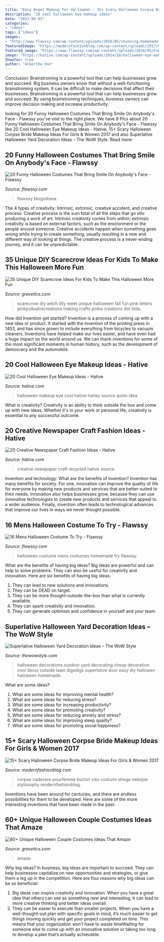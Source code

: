```yaml
---
title: "Easy Angel Makeup For Halloween - 15+ Scary Halloween Corpse Bride Makeup Ideas For Girls &amp; Women 2017"
description: "20 cool halloween eye makeup ideas"
date: "2023-04-03"
categories:
- "ideas"
tags: ["ideas"]
images:
- "http://www.flawssy.com/wp-content/uploads/2016/05/stunning-homemade-Halloween-costumes.jpg"
featuredImage: "https://modernfashionblog.com/wp-content/uploads/2017/08/15-Scary-Halloween-Corpse-Bride-Makeup-Ideas-For-Girls-Women-2017-9.jpg"
featured_image: "https://www.flawssy.com/wp-content/uploads/2016/05/Funny-Movie-Halloween-Costume-Ideas.jpg"
image: "https://hative.com/wp-content/uploads/2014/10/halloween-eye-makeup/2-halloween-eye-makeup-ideas.jpg"
ShowToc: true
author: "Albertha Von"
---
```



Conclusion: Brainstroming is a powerful tool that can help businesses grow and succeed.
Big business owners know that without a well-functioning brainstroming system, it can be difficult to make decisions that affect their businesses. Brainstroming is a powerful tool that can help businesses grow and succeed. By using brainstroming techniques, business owners can improve decision making and increase productivity.

	

		
looking for 20 Funny Halloween Costumes That Bring Smile On Anybody&#039;s Face - Flawssy you've visit to the right place. We have 8 Pics about 20 Funny Halloween Costumes That Bring Smile On Anybody&#039;s Face - Flawssy like 20 Cool Halloween Eye Makeup Ideas - Hative, 15+ Scary Halloween Corpse Bride Makeup Ideas For Girls &amp; Women 2017 and also Superlative Halloween Yard Decoration Ideas – The WoW Style. Read more:
		
    
## 20 Funny Halloween Costumes That Bring Smile On Anybody&#039;s Face - Flawssy

<img loading=lazy src="https://www.flawssy.com/wp-content/uploads/2016/05/Funny-Movie-Halloween-Costume-Ideas.jpg" onerror="this.onerror=null;this.src='https://tse3.mm.bing.net/th?id=OIP.H6GxRkGi4vTo5wNh-vaFzwHaKA&amp;pid=15.1';" alt="20 Funny Halloween Costumes That Bring Smile On Anybody&#039;s Face - Flawssy">

_Source: flawssy.com_

>flawssy blogodisea. 

	

The 4 types of creativity: Intrinsic, extrinsic, creative accident, and creative process.
Creative process is the sum total of all the steps that go into producing a work of art. Intrinsic creativity comes from within; extrinsic creativity is based on external factors, such as the environment or the people around someone. Creative accidents happen when something goes wrong while trying to create something, usually resulting in a new and different way of looking at things. The creative process is a never-ending journey, and it can be unpredictable.

    
## 35 Unique DIY Scarecrow Ideas For Kids To Make This Halloween More Fun

<img loading=lazy src="http://www.gravetics.com/wp-content/uploads/2017/07/Tilda-Scarecrow.jpg" onerror="this.onerror=null;this.src='https://tse2.mm.bing.net/th?id=OIP.WvpUDEOLmDxL8Z_9BvrSoQHaKX&amp;pid=15.1';" alt="35 Unique DIY Scarecrow Ideas For Kids To Make This Halloween More Fun">

_Source: gravetics.com_

>scarecrow diy witch tilly meet unique halloween fall fun pink letters pinkpolkadotcreations making crafts polka creations dot tilda. 

	

How did Invention get started?
Invention is a process of coming up with a new idea or product. It started with the invention of the printing press in 1453, and has since grown to include everything from bicycles to vacuum cleaners. Inventions have helped make our lives easier, and have even had a huge impact on the world around us. We can thank inventions for some of the most significant moments in human history, such as the development of democracy and the automobile.

    
## 20 Cool Halloween Eye Makeup Ideas - Hative

<img loading=lazy src="https://hative.com/wp-content/uploads/2014/10/halloween-eye-makeup/2-halloween-eye-makeup-ideas.jpg" onerror="this.onerror=null;this.src='https://tse1.mm.bing.net/th?id=OIP.xEtm6fy4gnzYyJmpoZWIUgHaJr&amp;pid=15.1';" alt="20 Cool Halloween Eye Makeup Ideas - Hative">

_Source: hative.com_

>halloween makeup eye cool hative harley source quinn idea. 

	

What is creativity?
Creativity is an ability to think outside the box and come up with new ideas. Whether it's in your work or personal life, creativity is essential to any successful outcome.

    
## 20 Creative Newspaper Craft Fashion Ideas - Hative

<img loading=lazy src="https://hative.com/wp-content/uploads/2014/10/newspaper-craft-fashion-ideas/2-creative-newspaper-craft-fashion-ideas.jpg" onerror="this.onerror=null;this.src='https://tse3.mm.bing.net/th?id=OIP.YABbSnoEV65VXtfJJdaXAgHaKv&amp;pid=15.1';" alt="20 Creative Newspaper Craft Fashion Ideas - Hative">

_Source: hative.com_

>creative newspaper craft recycled hative source. 

	

Invention and technology: What are the benefits of invention?
Invention has many benefits for society. For one, innovation can improve the quality of life for everyone by making new products and services that are better-suited to their needs. Innovation also helps businesses grow, because they can use innovative technologies to create new products and services that appeal to a wider audience. Finally, invention often leads to technological advances that improve our lives in ways we never thought possible.

    
## 16 Mens Halloween Costume To Try - Flawssy

<img loading=lazy src="http://www.flawssy.com/wp-content/uploads/2016/05/stunning-homemade-Halloween-costumes.jpg" onerror="this.onerror=null;this.src='https://tse3.mm.bing.net/th?id=OIP.XhkC62pHs_UY-hR8qClJQQHaPj&amp;pid=15.1';" alt="16 Mens Halloween Costume To Try - Flawssy">

_Source: flawssy.com_

>halloween costume mens costumes homemade try flawssy. 

	

What are the benefits of having big ideas?
Big ideas are powerful and can help to solve problems. They can also be useful for creativity and innovation. Here are six benefits of having big ideas: 
1. They can lead to new solutions and innovations.
2. They can be DEAD on target.
3. They can be more thought-outside-the-box than what is currently available.
4. They can spark creativity and innovation. 
5. They can generate optimism and confidence in yourself and your team.

    
## Superlative Halloween Yard Decoration Ideas – The WoW Style

<img loading=lazy src="http://thewowstyle.com/wp-content/uploads/2016/06/Ravishing-Halloween-Yard-Decorations.jpg" onerror="this.onerror=null;this.src='https://tse4.mm.bing.net/th?id=OIP.o_4_q6HfdRxmJu5CRCxzPgHaKX&amp;pid=15.1';" alt="Superlative Halloween Yard Decoration Ideas – The WoW Style">

_Source: thewowstyle.com_

>halloween decorations outdoor yard decorating cheap decoration cool decor outside lawn digsdigs superlative door easy diy hallowen haloween homemade. 

	

What are some ideas?
1. What are some ideas for improving mental health? 
2. What are some ideas for reducing stress? 
3. What are some ideas for increasing productivity? 
4. What are some ideas for promoting creativity?
5. What are some ideas for reducing anxiety and stress? 
6. What are some ideas for improving sleep quality?
7. What are some ideas for promoting social happiness?

    
## 15+ Scary Halloween Corpse Bride Makeup Ideas For Girls &amp; Women 2017

<img loading=lazy src="https://modernfashionblog.com/wp-content/uploads/2017/08/15-Scary-Halloween-Corpse-Bride-Makeup-Ideas-For-Girls-Women-2017-9.jpg" onerror="this.onerror=null;this.src='https://tse3.mm.bing.net/th?id=OIP.7g5B98EH66zKBQhGJwBqSgAAAA&amp;pid=15.1';" alt="15+ Scary Halloween Corpse Bride Makeup Ideas For Girls &amp; Women 2017">

_Source: modernfashionblog.com_

>corpse cadavere pourfemme burton viso costumi strega nekojoe stylosophy modernfashionblog. 

	

Inventions have been around for centuries, and there are endless possibilities for them to be developed. Here are some of the more interesting inventions that have been made in the past:

    
## 60+ Unique Halloween Couple Costumes Ideas That Amaze

<img loading=lazy src="https://www.gravetics.com/wp-content/uploads/2017/07/Halloween-gangster-clown-couple.jpg" onerror="this.onerror=null;this.src='https://tse3.mm.bing.net/th?id=OIP.-THLRoYQBDBFTN3iVRSm2QHaN3&amp;pid=15.1';" alt="60+ Unique Halloween Couple Costumes Ideas That Amaze">

_Source: gravetics.com_

>amaze. 

	

Why big ideas?
In business, big ideas are important to succeed. They can help businesses capitalize on new opportunities and strategies, or give them a leg up in the competition. Here are four reasons why big ideas can be so beneficial: 
1) Big ideas can inspire creativity and innovation. When you have a great idea that others can see as something new and interesting, it can lead to more creative thinking and better ideas overall. 
2) They can be easier to execute than smaller projects. When you have a well-thought-out plan with specific goals in mind, it’s much easier to get things moving quickly and get your project completed on time. This means that your organization won’t have to waste timeWaiting for someone else to come up with an innovative solution or taking too long to develop a plan that’s actually achievable.

